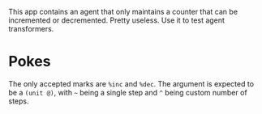 This app contains an agent that only maintains a counter that can be incremented or decremented. Pretty useless. Use it to test agent transformers.

# Pokes

The only accepted marks are `%inc` and `%dec`. The argument is expected to be a `(unit @)`, with `~` being a single step and `^` being custom number of steps.
